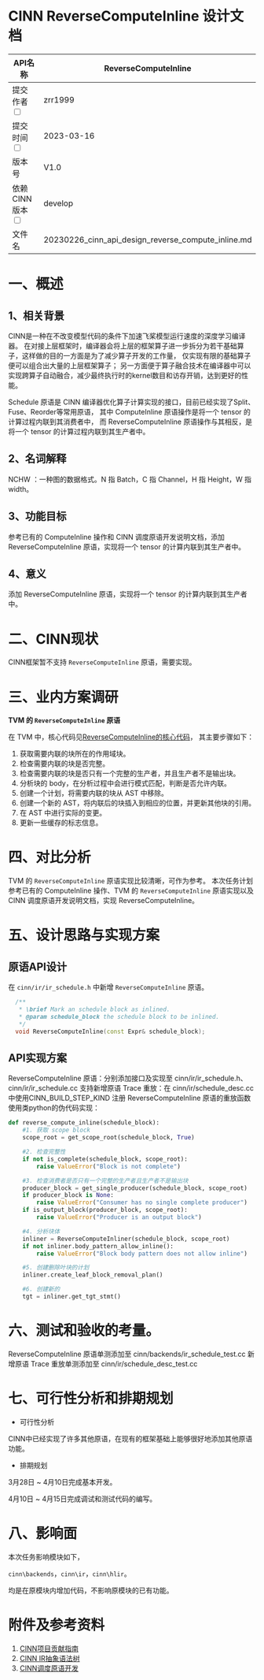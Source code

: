 # CINN ReverseComputeInline 设计文档
|API名称 | ReverseComputeInline | 
|---|---|
|提交作者<input type="checkbox" class="rowselector hidden"> | zrr1999 |
|提交时间<input type="checkbox" class="rowselector hidden"> | 2023-03-16 |
|版本号 | V1.0 | 
|依赖CINN版本<input type="checkbox" class="rowselector hidden"> | develop | 
|文件名 | 20230226_cinn_api_design_reverse_compute_inline.md<br> |


# 一、概述

## 1、相关背景
CINN是一种在不改变模型代码的条件下加速飞桨模型运行速度的深度学习编译器。
在对接上层框架时，编译器会将上层的框架算子进一步拆分为若干基础算子，这样做的目的一方面是为了减少算子开发的工作量，
仅实现有限的基础算子便可以组合出大量的上层框架算子；
另一方面便于算子融合技术在编译器中可以实现跨算子自动融合，减少最终执行时的kernel数目和访存开销，达到更好的性能。

Schedule 原语是 CINN 编译器优化算子计算实现的接口，目前已经实现了Split、Fuse、Reorder等常用原语，
其中 ComputeInline 原语操作是将一个 tensor 的计算过程内联到其消费者中，
而 ReverseComputeInline 原语操作与其相反，是将一个 tensor 的计算过程内联到其生产者中。

## 2、名词解释
NCHW ：一种图的数据格式。N 指 Batch，C 指 Channel，H 指 Height，W 指 width。

## 3、功能目标
参考已有的 ComputeInline 操作和 CINN 调度原语开发说明文档，添加 ReverseComputeInline 原语，实现将一个 tensor 的计算内联到其生产者中。

## 4、意义
添加 ReverseComputeInline 原语，实现将一个 tensor 的计算内联到其生产者中。

# 二、CINN现状
CINN框架暂不支持 `ReverseComputeInline` 原语，需要实现。

# 三、业内方案调研
**TVM 的 `ReverseComputeInline` 原语**

在 TVM 中，核心代码见[ReverseComputeInline的核心代码](https://github.com/apache/tvm/blob/422ca2855a74bf0d0d88f1aa66343015f4326ac1/src/tir/schedule/primitive/compute_inline.cc)，
其主要步骤如下：
1. 获取需要内联的块所在的作用域块。
2. 检查需要内联的块是否完整。
3. 检查需要内联的块是否只有一个完整的生产者，并且生产者不是输出块。
4. 分析块的 body，在分析过程中会进行模式匹配，判断是否允许内联。
5. 创建一个计划，将需要内联的块从 AST 中移除。
6. 创建一个新的 AST，将内联后的块插入到相应的位置，并更新其他块的引用。
7. 在 AST 中进行实际的变更。
8. 更新一些缓存的标志信息。


# 四、对比分析
TVM 的 `ReverseComputeInline` 原语实现比较清晰，可作为参考。
本次任务计划参考已有的 ComputeInline 操作、TVM 的 `ReverseComputeInline` 原语实现以及 CINN 调度原语开发说明文档，实现 ReverseComputeInline。

# 五、设计思路与实现方案

## 原语API设计
在 `cinn/ir/ir_schedule.h` 中新增 `ReverseComputeInline` 原语。
```c++
  /**
   * \brief Mark an schedule block as inlined.
   * @param schedule_block the schedule block to be inlined.
   */
  void ReverseComputeInline(const Expr& schedule_block);
```

## API实现方案
ReverseComputeInline 原语：分别添加接口及实现至 cinn/ir/ir_schedule.h、cinn/ir/ir_schedule.cc
支持新增原语 Trace 重放：在 cinn/ir/schedule_desc.cc 中使用CINN_BUILD_STEP_KIND 注册 ReverseComputeInline 原语的重放函数
使用类python的伪代码实现：
```python
def reverse_compute_inline(schedule_block):
    #1. 获取 scope block
    scope_root = get_scope_root(schedule_block, True)

    #2. 检查完整性
    if not is_complete(schedule_block, scope_root):
        raise ValueError("Block is not complete")

    #3. 检查消费者是否只有一个完整的生产者且生产者不是输出块
    producer_block = get_single_producer(schedule_block, scope_root)
    if producer_block is None:
        raise ValueError("Consumer has no single complete producer")
    if is_output_block(producer_block, scope_root):
        raise ValueError("Producer is an output block")

    #4. 分析块体
    inliner = ReverseComputeInliner(schedule_block, scope_root)
    if not inliner.body_pattern_allow_inline():
        raise ValueError("Block body pattern does not allow inline")

    #5. 创建删除叶块的计划
    inliner.create_leaf_block_removal_plan()

    #6. 创建新的
    tgt = inliner.get_tgt_stmt()
```

# 六、测试和验收的考量。
ReverseComputeInline 原语单测添加至 cinn/backends/ir_schedule_test.cc
新增原语 Trace 重放单测添加至 cinn/ir/schedule_desc_test.cc

# 七、可行性分析和排期规划
- 可行性分析

CINN中已经实现了许多其他原语，在现有的框架基础上能够很好地添加其他原语功能。

- 排期规划

3月28日 ~ 4月10日完成基本开发。

4月10日 ~ 4月15日完成调试和测试代码的编写。

# 八、影响面
本次任务影响模块如下，

`cinn\backends`，`cinn\ir`，`cinn\hlir`。

均是在原模块内增加代码，不影响原模块的已有功能。

# 附件及参考资料
1. [CINN项目贡献指南](https://github.com/PaddlePaddle/CINN/pull/810)  
2. [CINN IR抽象语法树](https://github.com/PaddlePaddle/CINN/pull/775)  
3. [CINN调度原语开发](https://github.com/PaddlePaddle/community/blob/master/pfcc/call-for-contributions/CINN/CINN_ir_schedule.md) 
